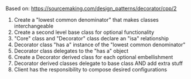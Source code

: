 Based on: https://sourcemaking.com/design_patterns/decorator/cpp/2

1. Create a "lowest common denominator" that makes classes interchangeable
2. Create a second level base class for optional functionality
3. "Core" class and "Decorator" class declare an "isa" relationship
4. Decorator class "has a" instance of the "lowest common denominator"
5. Decorator class delegates to the "has a" object
6. Create a Decorator derived class for each optional embellishment
7. Decorator derived classes delegate to base class AND add extra stuff
8. Client has the responsibility to compose desired configurations
